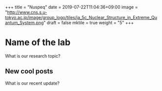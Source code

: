 +++
title =  "Nuspeq"
date = 2019-07-22T11:04:36+09:00
image = "http://www.cns.s.u-tokyo.ac.jp/image/group_logo/tiles/ja_5c_Nuclear_Structure_in_Extreme_Quantum_System.png"
draft = false
mktile = true
weight = "5"
+++

# Name of the lab

What is our research topic?

## New cool posts

What is our recent update?
</br>
